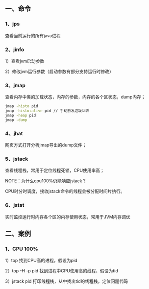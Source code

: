 ## 一、命令

### 1、jps

查看当前运行的所有java进程
### 2、jinfo
1）查看jvm启动参数

2）修改jvm运行参数（启动参数有部分支持运行时修改）

### 3、jmap
查看内存中类的加载状态，内存的参数，内存的各个区状态，dump内存；

```bash
jmap -histo pid
jmap -histo:alive pid // 手动触发垃圾回收
jmap -heap pid
jmap -dump
```

### 4、jhat
网页方式打开分析jmap导出的dump文件；
### 5、jstack
查看线程栈，常用于定位线程死锁，CPU使用率高；

NOTE：为什么cpu100%仍能响应jstack？

CPU时分时调度，接收jstack命令的线程会被分配时间片执行。

### 6、jstat
实时监控运行时内存各个区的内存使用状态，常用于JVM内存调优

## 二、案例

### 1、CPU 100%

1）top 找到CPU高的进程，假设为pid

2）top -H -p pid 找到进程中CPU使用高的线程，假设为tid

3）jstack pid 打印线程栈，从中找出tid的线程栈，定位问题代码